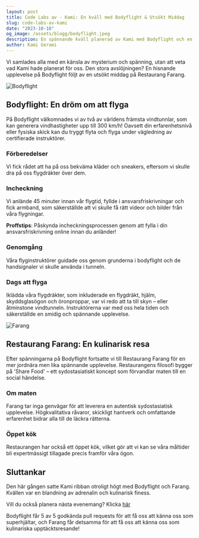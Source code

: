 ```yaml
---
layout: post
title: Code Labs av - Kami: En kväll med Bodyflight & Utsökt Middag
slug: code-labs-av-kami
date: "2023-10-18"
og_image: /assets/blogg/bodyflight.jpeg
description: En spännande kväll planerad av Kami med Bodyflight och en utsökt middag på Restaurang Farang.
author: Kami Gerami
---
```


Vi samlades alla med en känsla av mysterium och spänning, utan att veta vad Kami hade planerat för oss. Den stora avslöjningen? En hisnande upplevelse på Bodyflight följt av en utsökt middag på Restaurang Farang.

![Bodyflight](/assets/blogg/bodyflight.jpeg)

## Bodyflight: En dröm om att flyga

På Bodyflight välkomnades vi av två av världens främsta vindtunnlar, som kan generera vindhastigheter upp till 300 km/h! Oavsett din erfarenhetsnivå eller fysiska skick kan du tryggt flyta och flyga under vägledning av certifierade instruktörer.

### Förberedelser

Vi fick rådet att ha på oss bekväma kläder och sneakers, eftersom vi skulle dra på oss flygdräkter över dem.

### Incheckning

Vi anlände 45 minuter innan vår flygtid, fyllde i ansvarsfriskrivningar och fick armband, som säkerställde att vi skulle få rätt videor och bilder från våra flygningar.

**Proffstips**: Påskynda incheckningsprocessen genom att fylla i din ansvarsfriskrivning online innan du anländer!

### Genomgång

Våra flyginstruktörer guidade oss genom grunderna i bodyflight och de handsignaler vi skulle använda i tunneln.

### Dags att flyga

Iklädda våra flygdräkter, som inkluderade en flygdräkt, hjälm, skyddsglasögon och öronproppar, var vi redo att ta till skyn – eller åtminstone vindtunneln. Instruktörerna var med oss hela tiden och säkerställde en smidig och spännande upplevelse.

![Farang](/assets/blogg/farang_overview.jpeg)

## Restaurang Farang: En kulinarisk resa

Efter spänningarna på Bodyflight fortsatte vi till Restaurang Farang för en mer jordnära men lika spännande upplevelse. Restaurangens filosofi bygger på 'Share Food' – ett sydostasiatiskt koncept som förvandlar maten till en social händelse.

### Om maten

Farang tar inga genvägar för att leverera en autentisk sydostasiatisk upplevelse. Högkvalitativa råvaror, skickligt hantverk och omfattande erfarenhet bidrar alla till de läckra rätterna.

### Öppet kök

Restaurangen har också ett öppet kök, vilket gör att vi kan se våra måltider bli expertmässigt tillagade precis framför våra ögon.

## Sluttankar

Den här gången satte Kami ribban otroligt högt med Bodyflight och Farang. Kvällen var en blandning av adrenalin och kulinarisk finess.

Vill du också planera nästa evenemang? Klicka [här](/karriar)

Bodyflight får 5 av 5 godkända pull requests för att få oss att känna oss som superhjältar, och Farang får detsamma för att få oss att känna oss som kulinariska upptäcktsresande!
